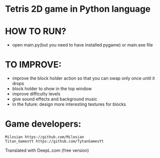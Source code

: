 # Tetris 2D game in Python language

# HOW TO RUN?
- open main.py(but you need to have installed pygame) or main.exe file

# TO IMPROVE:
- improve the block holder action so that you can swap only once until it drops
- block holder to show in the top window
- improve difficulty levels
- give sound effects and background music
- in the future: design more interesting textures for blocks

# Game developers:
	Milosian https://github.com/Milosian
	Titan_GamesYt https://github.com/TytanGamesYt

Translated with DeepL.com (free version)
